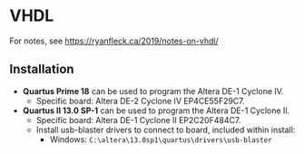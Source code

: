 # VHDL

For notes, see <https://ryanfleck.ca/2019/notes-on-vhdl/>

## Installation

- **Quartus Prime 18** can be used to program the Altera DE-1 Cyclone IV.
	- Specific board: Altera DE-2 Cyclone IV EP4CE55F29C7.
- **Quartus II 13.0 SP-1** can be used to program the Altera DE-1 Cyclone II.
	- Specific board: Altera DE-1 Cyclone II EP2C20F484C7.
	- Install usb-blaster drivers to connect to board, included within install:
		- Windows: `C:\altera\13.0sp1\quartus\drivers\usb-blaster`
